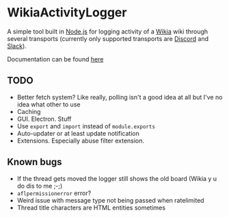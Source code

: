 # WikiaActivityLogger
A simple tool built in [Node.js](https://nodejs.org) for logging activity of a [Wikia](http://community.wikia.com) wiki through several transports (currently only supported transports are [Discord](https://discordapp.com) and [Slack](https://slack.com)).

Documentation can be found [here](http://dev.wikia.com/wiki/WikiaActivityLogger)

## TODO
- Better fetch system? Like really, polling isn't a good idea at all but I've no idea what other to use
- Caching
- GUI. Electron. Stuff
- Use `export` and `import` instead of `module.exports`
- Auto-updater or at least update notification
- Extensions. Especially abuse filter extension.

## Known bugs
- If the thread gets moved the logger still shows the old board (Wikia y u do dis to me ;-;)
- `aflpermissionerror` error?
- Weird issue with message type not being passed when ratelimited
- Thread title characters are HTML entities sometimes
